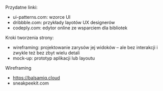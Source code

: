 Przydatne linki:
- ui-patterns.com: wzorce UI
- dribbble.com: przykłady layotów UX designerów
- codeply.com: edytor online ze wsparciem dla bibliotek 

Kroki tworzenia strony:
- wireframing: projektowanie zarysów jej widoków – ale bez interakcji i zwykle też bez zbyt wielu detali
- mock-up: prototyp aplikacji lub layoutu

Wireframing
- https://balsamiq.cloud
- sneakpeekit.com